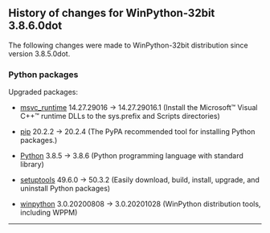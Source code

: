 ﻿## History of changes for WinPython-32bit 3.8.6.0dot

The following changes were made to WinPython-32bit distribution since version 3.8.5.0dot.

### Python packages

Upgraded packages:

  * [msvc_runtime](https://pypi.org/project/msvc_runtime) 14.27.29016 → 14.27.29016.1 (Install the Microsoft&#8482; Visual C++&#8482; runtime DLLs to the sys.prefix and Scripts directories)
  * [pip](https://pypi.org/project/pip) 20.2.2 → 20.2.4 (The PyPA recommended tool for installing Python packages.)
  * [Python](http://www.python.org/) 3.8.5 → 3.8.6 (Python programming language with standard library)
  * [setuptools](https://pypi.org/project/setuptools) 49.6.0 → 50.3.2 (Easily download, build, install, upgrade, and uninstall Python packages)
  * [winpython](http://winpython.github.io/) 3.0.20200808 → 3.0.20201028 (WinPython distribution tools, including WPPM)

* * *
